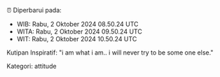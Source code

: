 ⏰ Diperbarui pada:
- WIB: Rabu, 2 Oktober 2024 08.50.24 UTC
- WITA: Rabu, 2 Oktober 2024 09.50.24 UTC
- WIT: Rabu, 2 Oktober 2024 10.50.24 UTC

Kutipan Inspiratif:
"i am what i am.. i will never try to be some one else."


Kategori: attitude

